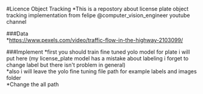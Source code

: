 #Licence Object Tracking
*This is a repostory about license plate object tracking implementation from felipe @computer_vision_engineer youtube channel

###Data<br />
*https://www.pexels.com/video/traffic-flow-in-the-highway-2103099/

###Implement
*first you should train fine tuned yolo model for plate i will put here (my license_plate model has a mistake about labeling i forget to change label but there isn't problem in general)<br />
*also i will leave the yolo fine tuning file path for example labels and images folder<br />
*Change the all path


